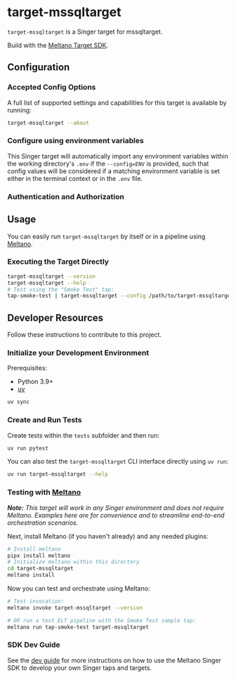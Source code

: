 # target-mssqltarget

`target-mssqltarget` is a Singer target for mssqltarget.

Build with the [Meltano Target SDK](https://sdk.meltano.com).

<!--

Developer TODO: Update the below as needed to correctly describe the install procedure. For instance, if you do not have a PyPI repo, or if you want users to directly install from your git repo, you can modify this step as appropriate.

## Installation

Install from PyPI:

```bash
pipx install target-mssqltarget
```

Install from GitHub:

```bash
pipx install git+https://github.com/ORG_NAME/target-mssqltarget.git@main
```

-->

## Configuration

### Accepted Config Options

<!--
Developer TODO: Provide a list of config options accepted by the target.

This section can be created by copy-pasting the CLI output from:

```
target-mssqltarget --about --format=markdown
```
-->

A full list of supported settings and capabilities for this
target is available by running:

```bash
target-mssqltarget --about
```

### Configure using environment variables

This Singer target will automatically import any environment variables within the working directory's
`.env` if the `--config=ENV` is provided, such that config values will be considered if a matching
environment variable is set either in the terminal context or in the `.env` file.

### Authentication and Authorization

<!--
Developer TODO: If your target requires special access on the destination system, or any special authentication requirements, provide those here.
-->

## Usage

You can easily run `target-mssqltarget` by itself or in a pipeline using [Meltano](https://meltano.com/).

### Executing the Target Directly

```bash
target-mssqltarget --version
target-mssqltarget --help
# Test using the "Smoke Test" tap:
tap-smoke-test | target-mssqltarget --config /path/to/target-mssqltarget-config.json
```

## Developer Resources

Follow these instructions to contribute to this project.

### Initialize your Development Environment

Prerequisites:

- Python 3.9+
- [uv](https://docs.astral.sh/uv/)

```bash
uv sync
```

### Create and Run Tests

Create tests within the `tests` subfolder and
  then run:

```bash
uv run pytest
```

You can also test the `target-mssqltarget` CLI interface directly using `uv run`:

```bash
uv run target-mssqltarget --help
```

### Testing with [Meltano](https://meltano.com/)

_**Note:** This target will work in any Singer environment and does not require Meltano.
Examples here are for convenience and to streamline end-to-end orchestration scenarios._

<!--
Developer TODO:
Your project comes with a custom `meltano.yml` project file already created. Open the `meltano.yml` and follow any "TODO" items listed in
the file.
-->

Next, install Meltano (if you haven't already) and any needed plugins:

```bash
# Install meltano
pipx install meltano
# Initialize meltano within this directory
cd target-mssqltarget
meltano install
```

Now you can test and orchestrate using Meltano:

```bash
# Test invocation:
meltano invoke target-mssqltarget --version

# OR run a test ELT pipeline with the Smoke Test sample tap:
meltano run tap-smoke-test target-mssqltarget
```

### SDK Dev Guide

See the [dev guide](https://sdk.meltano.com/en/latest/dev_guide.html) for more instructions on how to use the Meltano Singer SDK to
develop your own Singer taps and targets.
